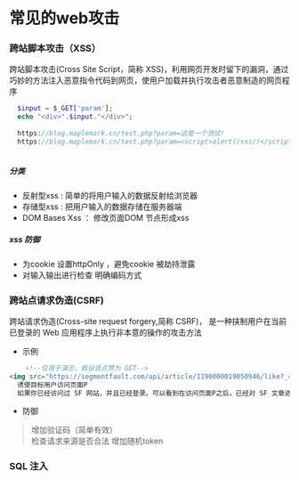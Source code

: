 # 常见的web攻击


### 跨站脚本攻击（XSS）
跨站脚本攻击(Cross Site Script，简称 XSS)，利用网页开发时留下的漏洞，通过巧妙的方法注入恶意指令代码到网页，使用户加载并执行攻击者恶意制造的网页程序
```php
  $input = $_GET['param'];
  echo "<div>".$input."</div>";
  
  https://blog.maplemark.cn/test.php?param=这是一个测试!
  https://blog.maplemark.cn/test.php?param=<script>alert(/xss/)</script>
  
```
##### 分类
-  反射型xss : 简单的将用户输入的数据反射给浏览器 
- 存储型xss : 把用户输入的数据存储在服务器端  
- DOM Bases Xss ： 修改页面DOM 节点形成xss 

##### xss 防御
- 为cookie 设置httpOnly ，避免cookie 被劫持泄露
- 对输入输出进行检查 明确编码方式


### 跨站点请求伪造(CSRF)
跨站请求伪造(Cross-site request forgery,简称 CSRF)， 是一种挟制用户在当前已登录的 Web 应用程序上执行非本意的操作的攻击方法
- 示例
```html
    <!--仅用于演示，假设该点赞为 GET-->
<img src="https://segmentfault.com/api/article/1190000019050946/like?_=0faa0315ff95872d8b0f8da02e343ac7">
  诱使目标用户访问页面P
  如果你已经访问过 SF 网站，并且已经登录。可以看到在访问页面P之后，已经对 SF 文章进行点赞了
```
- 防御
 > 增加验证码（简单有效）  
 检查请求来源是否合法 
 增加随机token


### SQL 注入

